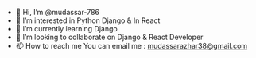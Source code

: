 - 👋 Hi, I’m @mudassar-786
- 👀 I’m interested in Python Django & In React
- 🌱 I’m currently learning Django
- 💞️ I’m looking to collaborate on Django & React Developer
- 📫 How to reach me You can email me : mudassarazhar38@gmail.com

<!---
mudassar-786/mudassar-786 is a ✨ special ✨ repository because its `README.md` (this file) appears on your GitHub profile.
You can click the Preview link to take a look at your changes.
--->

